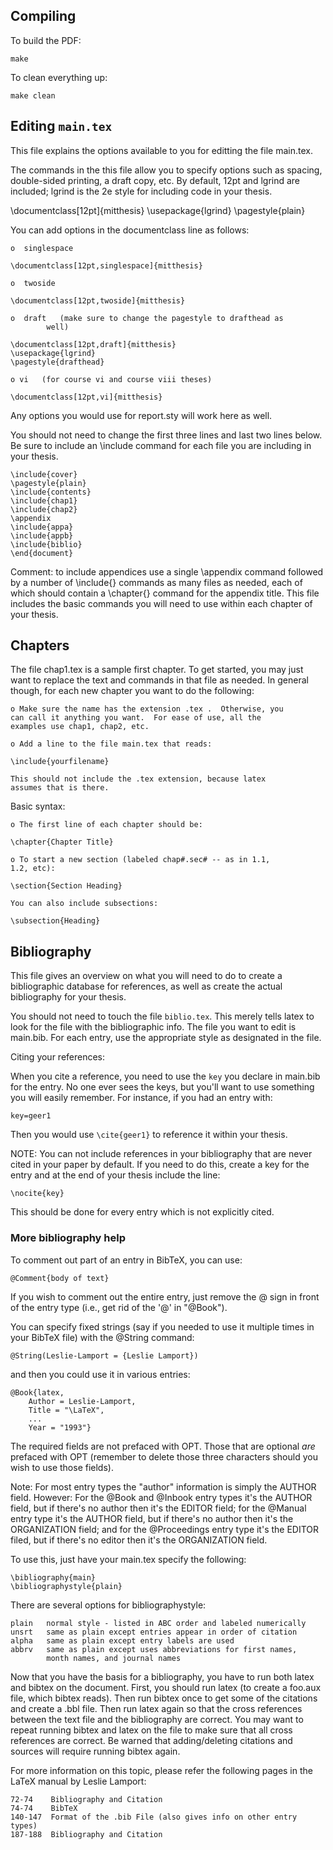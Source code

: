 Compiling
---------

To build the PDF:

    make

To clean everything up:

    make clean

Editing `main.tex`
------------------

This file explains the options available to you for editting the file
main.tex.

The commands in the this file allow you to specify options such as
spacing, double-sided printing, a draft copy, etc.   By default, 12pt
and lgrind are included; lgrind is the 2e style for including code in
your thesis.

\documentclass[12pt]{mitthesis}
\usepackage{lgrind}
\pagestyle{plain}

You can add options in the documentclass line as follows:

	o  singlespace

	\documentclass[12pt,singlespace]{mitthesis}
	
	o  twoside

	\documentclass[12pt,twoside]{mitthesis}

	o  draft   (make sure to change the pagestyle to drafthead as
			well)

	\documentclass[12pt,draft]{mitthesis}
	\usepackage{lgrind}
	\pagestyle{drafthead}

	o vi   (for course vi and course viii theses)

	\documentclass[12pt,vi]{mitthesis}

Any options you would use for report.sty will work here as well.


You should not need to change the first three lines and last two lines
below.  Be sure to include an \include command for each file you are
including in your thesis.
  
    \include{cover}
    \pagestyle{plain}
    \include{contents}
    \include{chap1}
    \include{chap2}
    \appendix
    \include{appa}
    \include{appb}
    \include{biblio}
    \end{document}

Comment: to include appendices use a single \appendix command followed by
a number of \include{} commands as many files as needed, each of which
should contain a \chapter{} command for the appendix title.
This file includes the basic commands you will need to use within each
chapter of your thesis.

Chapters
--------

The file chap1.tex is a sample first chapter.  To get started, you may
just want to replace the text and commands in that file as needed.  In
general though, for each new chapter you want to do the following:

	o Make sure the name has the extension .tex .  Otherwise, you
	can call it anything you want.  For ease of use, all the
	examples use chap1, chap2, etc.

	o Add a line to the file main.tex that reads:

	\include{yourfilename}

	This should not include the .tex extension, because latex
	assumes that is there.

Basic syntax:

	o The first line of each chapter should be:

	\chapter{Chapter Title}

	o To start a new section (labeled chap#.sec# -- as in 1.1,
	1.2, etc):

	\section{Section Heading}

	You can also include subsections:

	\subsection{Heading}


Bibliography
------------

This file gives an overview on what you will need to do to create a
bibliographic database for references, as well as create the actual
bibliography for your thesis.

You should not need to touch the file `biblio.tex`.  This merely tells
latex to look for the file with the bibliographic info.  The file you
want to edit is main.bib.  For each entry, use the appropriate style
as designated in the file.

Citing your references:

When you cite a reference, you need to use the `key` you declare in
main.bib for the entry.  No one ever sees the keys, but you'll want to
use something you will easily remember.  For instance, if you had an
entry with:

	key=geer1

Then you would use `\cite{geer1}` to reference it within your thesis.

NOTE: You can not include references in your bibliography that are
never cited in your paper by default. If you need to do this, create a
key for the entry and at the end of your thesis include the line:

    \nocite{key}

This should be done for every entry which is not explicitly cited.

### More bibliography help

To comment out part of an entry in BibTeX, you can use:

	@Comment{body of text}

If you wish to comment out the entire entry, just remove the @ sign in
front of the entry type (i.e., get rid of the '@' in "@Book").

You can specify fixed strings (say if you needed to use it multiple
times in your BibTeX file) with the @String command:

	@String(Leslie-Lamport = {Leslie Lamport})

and then you could use it in various entries:

	@Book{latex,
		Author = Leslie-Lamport,
		Title = "\LaTeX",
		...
		Year = "1993"}

The required fields are not prefaced with OPT.  Those that are optional
*are* prefaced with OPT (remember to delete those three characters should
you wish to use those fields).

Note:
     For most entry types the "author" information is simply the AUTHOR
field.  However:  For the @Book and @Inbook entry types it's the AUTHOR
field, but if there's no author then it's the EDITOR field; for the
@Manual entry type it's the AUTHOR field, but if there's no author then
it's the ORGANIZATION field; and for the @Proceedings entry type it's
the EDITOR filed, but if there's no editor then it's the ORGANIZATION
field.

To use this, just have your main.tex specify the following:

	\bibliography{main}
	\bibliographystyle{plain}

There are several options for bibliographystyle:

    plain   normal style - listed in ABC order and labeled numerically
    unsrt   same as plain except entries appear in order of citation
    alpha   same as plain except entry labels are used
    abbrv   same as plain except uses abbreviations for first names,
            month names, and journal names

Now that you have the basis for a bibliography, you have to run both
latex and bibtex on the document.  First, you should run latex (to
create a foo.aux file, which bibtex reads).  Then run bibtex once to get
some of the citations and create a .bbl file.  Then run latex again so
that the cross references between the text file and the bibliography are
correct.  You may want to repeat running bibtex and latex on the file to
make sure that all cross references are correct.  Be warned that
adding/deleting citations and sources will require running bibtex again.

For more information on this topic, please refer the following pages in
the LaTeX manual by Leslie Lamport:

    72-74    Bibliography and Citation
    74-74    BibTeX
    140-147  Format of the .bib File (also gives info on other entry types)        
    187-188  Bibliography and Citation
